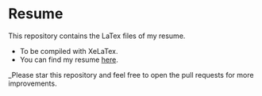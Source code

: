 # Resume

This repository contains the LaTex files of my resume.
- To be compiled with XeLaTex.
- You can find my resume [here](https://drive.google.com/file/d/1WKmxuzMBy-J9r_TVGbbL9ZFdtDuStZZK/view).

_Please star this repository and feel free to open the pull requests for more improvements.
